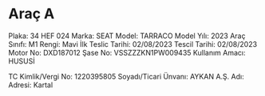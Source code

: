 ﻿
# Araç A

Plaka: 34 HEF 024
Marka: SEAT
Model: TARRACO
Model Yılı: 2023
Araç Sınıfı: M1
Rengi: Mavi
İlk Teslic Tarihi: 02/08/2023
Tescil Tarihi: 02/08/2023
Motor No: DXD187012
Şase No: VSSZZZKN1PW009435
Kullanım Amacı: HUSUSİ

TC Kimlik/Vergi No: 1220395805
Soyadı/Ticari Ünvanı: AYKAN A.Ş.
Adı:
Adresi: Kartal



